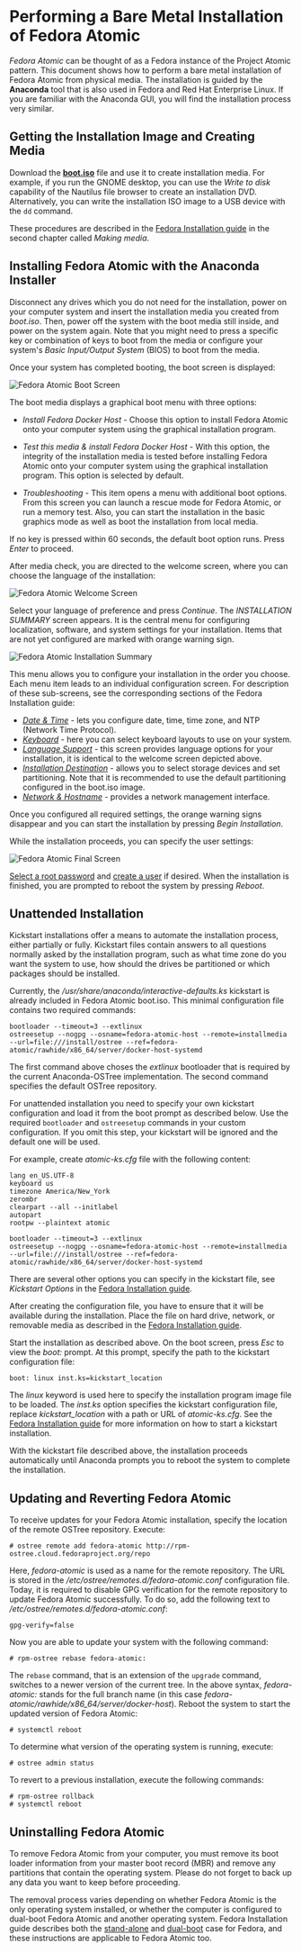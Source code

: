Performing a Bare Metal Installation of Fedora Atomic 
=====================================================
*Fedora Atomic* can be thought of as a Fedora instance of the Project Atomic pattern. This document shows how to perform a bare metal installation of Fedora Atomic from physical media. The installation is guided by the **Anaconda** tool that is also used in Fedora and Red Hat Enterprise Linux. If you are familiar with the Anaconda GUI, you will find the installation process very similar.

## Getting the Installation Image and Creating Media

Download the [**boot.iso**](http://rpm-ostree.cloud.fedoraproject.org/project-atomic/install/rawhide/20140708.0/boot.iso) file and use it to create installation media. For example, if you run the GNOME desktop, you can use the *Write to disk* capability of the Nautilus file browser to create an installation DVD. Alternatively, you can write the installation ISO image to a USB device with the `dd` command.

These procedures are described in the [Fedora Installation guide](http://docs.fedoraproject.org/en-US/Fedora/20/html/Installation_Guide/sn-making-media.html) in the second chapter called *Making media*. 

## Installing Fedora Atomic with the Anaconda Installer

Disconnect any drives which you do not need for the installation, power on your computer system and insert the installation media you created from *boot.iso*. Then, power off the system with the boot media still inside, and power on the system again. Note that you might need to press a specific key or combination of keys to boot from the media or configure your system's *Basic Input/Output System* (BIOS) to boot from the media.

Once your system has completed booting, the boot screen is displayed: 

![Fedora Atomic Boot Screen](boot_screen1.png "Fedora Atomic Boot Screen")

The boot media displays a graphical boot menu with three options:

- *Install Fedora Docker Host* - Choose this option to install Fedora Atomic onto your computer system using the graphical installation program. 

- *Test this media & install Fedora Docker Host* -  With this option, the integrity of the installation media is tested before installing Fedora Atomic onto your computer system using the graphical installation program. This option is selected by default.

- *Troubleshooting* - This item opens a menu with additional boot options. From this screen you can launch a rescue mode for Fedora Atomic, or run a memory test. Also, you can start the installation in the basic graphics mode as well as boot the installation from local media.

If no key is pressed within 60 seconds, the default boot option runs. Press *Enter* to proceed. 

After media check, you are directed to the welcome screen, where you can choose the language of the installation:

![Fedora Atomic Welcome Screen](welcome_screen1.png "Fedora Atomic Welcome Screen")

Select your language of preference and press *Continue*. The *INSTALLATION SUMMARY* screen appears. It is the central menu for configuring localization, software, and system settings for your installation. Items that are not yet configured are marked with orange warning sign. 

![Fedora Atomic Installation Summary](installation_summary1.png "Fedora Atomic Installation Summary")

This menu allows you to configure your installation in the order you choose. Each menu item leads to an individual configuration screen. For description of these sub-screens, see the corresponding sections of the Fedora Installation guide:

- [*Date & Time*](http://docs.fedoraproject.org/en-US/Fedora/20/html/Installation_Guide/s1-timezone-x86.html) - lets you configure date, time, time zone, and NTP (Network Time Protocol).
- [*Keyboard*](http://docs.fedoraproject.org/en-US/Fedora/20/html/Installation_Guide/sn-keyboard-x86.html) - here you can select keyboard layouts to use on your system.  
- [*Language Support*](http://docs.fedoraproject.org/en-US/Fedora/20/html/Installation_Guide/language-support-x86.html) - this screen provides language options for your installation, it is identical to the welcome screen depicted above.
- [*Installation Destination*](http://docs.fedoraproject.org/en-US/Fedora/20/html/Installation_Guide/s1-diskpartsetup-x86.html) - allows you to select storage devices and set partitioning. Note that it is recommended to use the default partitioning configured in the boot.iso image.
- [*Network & Hostname*](http://docs.fedoraproject.org/en-US/Fedora/20/html/Installation_Guide/sn-Netconfig-x86.html) - provides a network management interface.

Once you configured all required settings, the orange warning signs disappear and you can start the installation by pressing *Begin Installation*.

While the installation proceeds, you can specify the user settings:

![Fedora Atomic Final Screen](final_screen1.png "Fedora Atomic Final Screen")

[Select a root password](http://docs.fedoraproject.org/en-US/Fedora/20/html/Installation_Guide/s1-progresshub-x86.html#sn-account_configuration-x86) and [create a user](http://docs.fedoraproject.org/en-US/Fedora/20/html/Installation_Guide/sn-firstboot-systemuser.html) if desired. When the installation is finished, you are prompted to reboot the system by pressing *Reboot*.

## Unattended Installation

Kickstart installations offer a means to automate the installation process, either partially or fully. Kickstart files contain answers to all questions normally asked by the installation program, such as what time zone do you want the system to use, how should the drives be partitioned or which packages should be installed. 

Currently, the */usr/share/anaconda/interactive-defaults.ks* kickstart is already included in Fedora Atomic boot.iso. This minimal configuration file contains two required commands:

    bootloader --timeout=3 --extlinux
    ostreesetup --nogpg --osname=fedora-atomic-host --remote=installmedia --url=file:///install/ostree --ref=fedora-atomic/rawhide/x86_64/server/docker-host-systemd

The first command above choses the *extlinux* bootloader that is required by the current Anaconda-OSTree implementation. The second command specifies the default OSTree repository.

For unattended installation you need to specify your own kickstart configuration and load it from the boot prompt as described below. Use the required `bootloader` and `ostreesetup` commands in your custom configuration. If you omit this step, your kickstart will be ignored and the default one will be used.

For example, create *atomic-ks.cfg* file with the following content:

    lang en_US.UTF-8
    keyboard us
    timezone America/New_York
    zerombr
    clearpart --all --initlabel
    autopart
    rootpw --plaintext atomic

    bootloader --timeout=3 --extlinux
    ostreesetup --nogpg --osname=fedora-atomic-host --remote=installmedia --url=file:///install/ostree --ref=fedora-atomic/rawhide/x86_64/server/docker-host-systemd

There are several other options you can specify in the kickstart file, see *Kickstart Options* in the [Fedora Installation guide](http://docs.fedoraproject.org/en-US/Fedora/20/html/Installation_Guide/s1-kickstart2-options.html). 

After creating the configuration file, you have to ensure that it will be available during the installation. Place the file on hard drive, network, or removable media as described in the [Fedora Installation guide](http://docs.fedoraproject.org/en-US/Fedora/20/html/Installation_Guide/s1-kickstart2-putkickstarthere.html).

Start the installation as described above. On the boot screen, press *Esc* to view the *boot:* prompt. At this prompt, specify the path to the kickstart configuration file:

    boot: linux inst.ks=kickstart_location 

The *linux* keyword is used here to specify the installation program image file to be loaded. The *inst.ks* option specifies the kickstart configuration file, replace *kickstart_location* with a path or URL of *atomic-ks.cfg*. See the [Fedora Installation guide](http://docs.fedoraproject.org/en-US/Fedora/20/html/Installation_Guide/s1-kickstart2-startinginstall.html) for more information on how to start a kickstart installation.

With the kickstart file described above, the installation proceeds automatically until Anaconda prompts you to reboot the system to complete the installation. 

## Updating and Reverting Fedora Atomic

To receive updates for your Fedora Atomic installation, specify the location of the remote OSTree repository. Execute:

    # ostree remote add fedora-atomic http://rpm-ostree.cloud.fedoraproject.org/repo

Here, *fedora-atomic* is used as a name for the remote repository. The URL is stored in the */etc/ostree/remotes.d/fedora-atomic.conf* configuration file. Today, it is required to disable GPG verification for the remote repository to update Fedora Atomic successfully. To do so, add the following text to */etc/ostree/remotes.d/fedora-atomic.conf*:

    gpg-verify=false 

Now you are able to update your system with the following command:

    # rpm-ostree rebase fedora-atomic:

The `rebase` command, that is an extension of the `upgrade` command, switches to a newer version of the current tree. In the above syntax, *fedora-atomic:* stands for the full branch name (in this case *fedora-atomic/rawhide/x86_64/server/docker-host*). Reboot the system to start the updated version of Fedora Atomic:
   
    # systemctl reboot

To determine what version of the operating system is running, execute:

    # ostree admin status

To revert to a previous installation, execute the following commands:

    # rpm-ostree rollback
    # systemctl reboot

## Uninstalling Fedora Atomic

To remove Fedora Atomic from your computer, you must remove its boot loader information from your master boot record (MBR) and remove any partitions that contain the operating system. Please do not forget to back up any data you want to keep before proceeding.

The removal process varies depending on whether Fedora Atomic is the only operating system installed, or whether the computer is configured to dual-boot Fedora Atomic and another operating system. Fedora Installation guide describes both the [stand-alone](http://docs.fedoraproject.org/en-US/Fedora/20/html/Installation_Guide/ch-x86-uninstall.html#sn-x86-uninstall-single) and [dual-boot](http://docs.fedoraproject.org/en-US/Fedora/20/html/Installation_Guide/sn-x86-uninstall-dual.html) case for Fedora, and these instructions are applicable to Fedora Atomic too.


